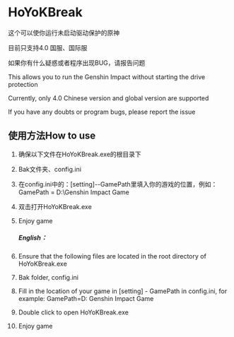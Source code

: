 # HoYoKBreak

这个可以使你运行未启动驱动保护的原神

目前只支持4.0 国服、国际服

如果你有什么疑惑或者程序出现BUG，请报告问题

This allows you to run the Genshin Impact without starting the drive protection

Currently, only 4.0 Chinese version and global version are supported

If you have any doubts or program bugs, please report the issue


## 使用方法How to use

1. 确保以下文件在HoYoKBreak.exe的根目录下

2. Bak文件夹、config.ini

3. 在config.ini中的：[setting]--GamePath里填入你的游戏的位置，例如：GamePath = D:\Genshin Impact Game

4. 双击打开HoYoKBreak.exe

5. Enjoy game

   ##### English：

1. Ensure that the following files are located in the root directory of HoYoKBreak.exe

2. Bak folder, config.ini

3. Fill in the location of your game in [setting] - GamePath in config.ini, for example: GamePath=D: Genshin Impact Game

4. Double click to open HoYoKBreak.exe

5. Enjoy game
